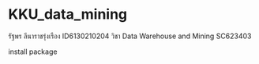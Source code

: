 # KKU_data_mining
รัฐพร ลีนาราชรุ่งเรือง ID6130210204 วิชา Data Warehouse and Mining SC623403

install package
